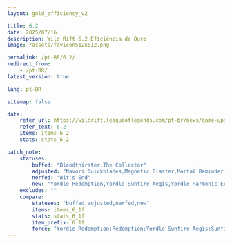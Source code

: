 ```yaml
---
layout: gold_efficiency_v2

title: 6.2
date: 2025/07/16
description: Wild Rift 6.2 Eficiência de Ouro
image: /assets/favicon512x512.png

permalink: /pt-BR/6.2/
redirect_from: 
    - /pt-BR/
latest_version: true

lang: pt-BR

sitemap: false

data:
    refer_url: https://wildrift.leagueoflegends.com/pt-br/news/game-updates/wild-rift-patch-notes-6-2/
    refer_text: 6.2
    items: items_6_2
    stats: stats_6_2

patch_note:
    statuses:
        buffed: "Bloodthirster,The Collector"
        adjusted: "Navori Quickblades,Magnetic Blaster,Mortal Reminder,Essence Reaver,Phantom Dancer"
        nerfed: "Wit's End"
        new: "Yordle Redemption,Yordle Sunfire Aegis,Yordle Harmonic Echo,Yordle Infinity Orb,Yordle Duskblade of Draktharr,Yordle Runaan's Hurricane,Yordle Death's Dance,Soul Transfer,Hullbreaker"
    excludes: ""
    compare:
        statuses: "buffed,adjusted,nerfed,new"
        items: items_6_1f
        stats: stats_6_1f
        item_prefix: 6.1f
        force: "Yordle Redemption:Redemption;Yordle Sunfire Aegis:Sunfire Aegis;Yordle Harmonic Echo:Harmonic Echo;Yordle Infinity Orb:Infinity Orb;Yordle Duskblade of Draktharr:Duskblade of Draktharr;Yordle Runaan's Hurricane (Adaptive: AP):Runaan's Hurricane (Adaptive: AP);Yordle Runaan's Hurricane (Adaptive: AD):Runaan's Hurricane (Adaptive: AD);Yordle Death's Dance:Death's Dance;Bloodthirster (Bloody[Crit] & Lifeline):Bloodthirster (Bloodsworn -lv15);Mortal Reminder (Last Whisper[Crit]):Mortal Reminder"
---
```

